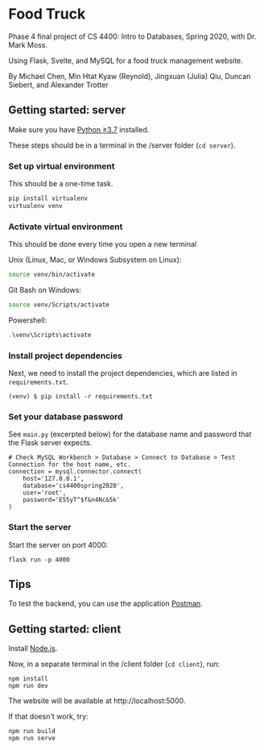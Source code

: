 # Food Truck

Phase 4 final project of CS 4400: Intro to Databases, Spring 2020, with Dr. Mark Moss.

Using Flask, Svelte, and MySQL for a food truck management website.

By Michael Chen, Min Htat Kyaw (Reynold), Jingxuan (Julia) Qiu, Duncan Siebert, and Alexander Trotter

## Getting started: server

Make sure you have [Python ≥3.7](https://www.python.org/downloads/) installed.

These steps should be in a terminal in the /server folder (`cd server`).

### Set up virtual environment

This should be a one-time task.

```bash
pip install virtualenv
virtualenv venv
```

### Activate virtual environment

This should be done every time you open a new terminal

Unix (Linux, Mac, or Windows Subsystem on Linux):

```bash
source venv/bin/activate
```

Git Bash on Windows:

```bash
source venv/Scripts/activate
```

Powershell:

```powershell
.\venv\Scripts\activate
```

### Install project dependencies

Next, we need to install the project dependencies, which are listed in `requirements.txt`.

```
(venv) $ pip install -r requirements.txt
```

### Set your database password

See `main.py` (excerpted below) for the database name and password that the Flask server expects.

```
# Check MySQL Workbench > Database > Connect to Database > Test Connection for the host name, etc.
connection = mysql.connector.connect(
    host='127.0.0.1',
    database='cs4400spring2020',
    user='root',
    password='E55yT^$f&n4Nc&5k'
)
```

### Start the server

Start the server on port 4000:

```
flask run -p 4000
```

## Tips

To test the backend, you can use the application [Postman](https://www.postman.com/).

## Getting started: client

Install [Node.js](https://nodejs.org/en/).

Now, in a separate terminal in the /client folder (`cd client`), run:

```
npm install
npm run dev
```

The website will be available at http://localhost:5000.

If that doesn't work, try:

```
npm run build
npm run serve
```
